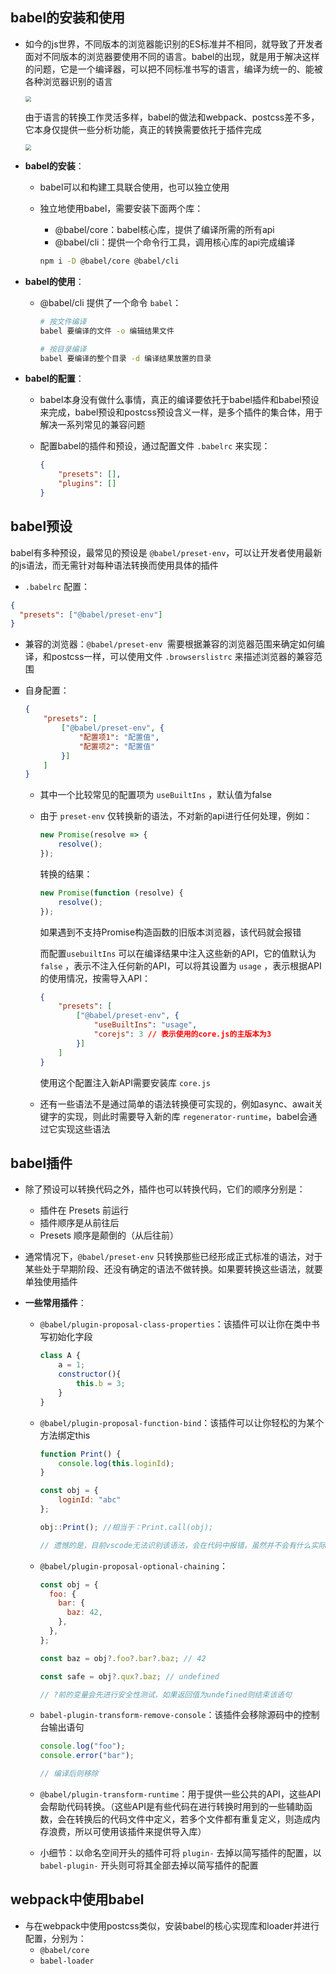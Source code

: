 ## babel的安装和使用

- 如今的js世界，不同版本的浏览器能识别的ES标准并不相同，就导致了开发者面对不同版本的浏览器要使用不同的语言。babel的出现，就是用于解决这样的问题，它是一个编译器，可以把不同标准书写的语言，编译为统一的、能被各种浏览器识别的语言

  <img src="https://gitee.com/dev-edu/frontend-webpack-particular/raw/master/4.%20js%E5%85%BC%E5%AE%B9%E6%80%A7/4-1.%20babel%E7%9A%84%E5%AE%89%E8%A3%85%E5%92%8C%E4%BD%BF%E7%94%A8/assets/2020-02-07-10-25-56.png" style="zoom: 60%">

  由于语言的转换工作灵活多样，babel的做法和webpack、postcss差不多，它本身仅提供一些分析功能，真正的转换需要依托于插件完成

  <img src="https://gitee.com/dev-edu/frontend-webpack-particular/raw/master/4.%20js%E5%85%BC%E5%AE%B9%E6%80%A7/4-1.%20babel%E7%9A%84%E5%AE%89%E8%A3%85%E5%92%8C%E4%BD%BF%E7%94%A8/assets/2020-02-07-10-27-30.png" style="zoom: 60%">

- **babel的安装**：

  - babel可以和构建工具联合使用，也可以独立使用

  - 独立地使用babel，需要安装下面两个库：

    - @babel/core：babel核心库，提供了编译所需的所有api
    - @babel/cli：提供一个命令行工具，调用核心库的api完成编译

    ```sh
    npm i -D @babel/core @babel/cli
    ```

- **babel的使用**：

  - @babel/cli 提供了一个命令 `babel`：

    ```sh
    # 按文件编译
    babel 要编译的文件 -o 编辑结果文件
    
    # 按目录编译
    babel 要编译的整个目录 -d 编译结果放置的目录
    ```

- **babel的配置**：

  - babel本身没有做什么事情，真正的编译要依托于babel插件和babel预设来完成，babel预设和postcss预设含义一样，是多个插件的集合体，用于解决一系列常见的兼容问题

  - 配置babel的插件和预设，通过配置文件 `.babelrc` 来实现：

    ```json
    {
        "presets": [],
        "plugins": []
    }
    ```



## babel预设

babel有多种预设，最常见的预设是 `@babel/preset-env`，可以让开发者使用最新的js语法，而无需针对每种语法转换而使用具体的插件

-  `.babelrc` 配置：

  ```json
  {
  	"presets": ["@babel/preset-env"]
  }
  ```

- 兼容的浏览器：`@babel/preset-env `需要根据兼容的浏览器范围来确定如何编译，和postcss一样，可以使用文件 `.browserslistrc` 来描述浏览器的兼容范围

- 自身配置：

  ```json
  {
      "presets": [
          ["@babel/preset-env", {
              "配置项1": "配置值",
              "配置项2": "配置值"
          }]
      ]
  }
  ```

  - 其中一个比较常见的配置项为 `useBuiltIns` ，默认值为false

  - 由于 `preset-env` 仅转换新的语法，不对新的api进行任何处理，例如：

    ```js
    new Promise(resolve => {
        resolve();
    });
    ```

    转换的结果：

    ```js
    new Promise(function (resolve) {
        resolve();
    });
    ```

    如果遇到不支持Promise构造函数的旧版本浏览器，该代码就会报错

    而配置`usebuiltIns` 可以在编译结果中注入这些新的API，它的值默认为 `false` ，表示不注入任何新的API，可以将其设置为 `usage` ，表示根据API的使用情况，按需导入API：

    ```json
    {
        "presets": [
            ["@babel/preset-env", {
                "useBuiltIns": "usage",
                "corejs": 3	// 表示使用的core.js的主版本为3
            }]
        ]
    }
    ```

    使用这个配置注入新API需要安装库 `core.js` 

  - 还有一些语法不是通过简单的语法转换便可实现的，例如async、await关键字的实现，则此时需要导入新的库 `regenerator-runtime`，babel会通过它实现这些语法



## babel插件

- 除了预设可以转换代码之外，插件也可以转换代码，它们的顺序分别是：

  - 插件在 Presets 前运行
  - 插件顺序是从前往后
  - Presets 顺序是颠倒的（从后往前）

- 通常情况下，`@babel/preset-env` 只转换那些已经形成正式标准的语法，对于某些处于早期阶段、还没有确定的语法不做转换。如果要转换这些语法，就要单独使用插件

- **一些常用插件**：

  - `@babel/plugin-proposal-class-properties`：该插件可以让你在类中书写初始化字段

    ```js
    class A {
        a = 1;
        constructor(){
            this.b = 3;
        }
    }
    ```

  - `@babel/plugin-proposal-function-bind`：该插件可以让你轻松的为某个方法绑定this

    ```js
    function Print() {
        console.log(this.loginId);
    }
    
    const obj = {
        loginId: "abc"
    };
    
    obj::Print(); //相当于：Print.call(obj);
    
    // 遗憾的是，目前vscode无法识别该语法，会在代码中报错，虽然并不会有什么实际性的危害（因为最终代码会用babel转换），但是影响观感
    ```

  - `@babel/plugin-proposal-optional-chaining`：

    ```js
    const obj = {
      foo: {
        bar: {
          baz: 42,
        },
      },
    };
    
    const baz = obj?.foo?.bar?.baz; // 42
    
    const safe = obj?.qux?.baz; // undefined
    
    // ?前的变量会先进行安全性测试，如果返回值为undefined则结束该语句
    ```

  - `babel-plugin-transform-remove-console`：该插件会移除源码中的控制台输出语句

    ```js
    console.log("foo");
    console.error("bar");
    
    // 编译后则移除
    ```

  - `@babel/plugin-transform-runtime`：用于提供一些公共的API，这些API会帮助代码转换。（这些API是有些代码在进行转换时用到的一些辅助函数，会在转换后的代码文件中定义，若多个文件都有重复定义，则造成内存浪费，所以可使用该插件来提供导入库）

  - 小细节：以命名空间开头的插件可将 `plugin-` 去掉以简写插件的配置，以 `babel-plugin-` 开头则可将其全部去掉以简写插件的配置



## webpack中使用babel

- 与在webpack中使用postcss类似，安装babel的核心实现库和loader并进行配置，分别为：
  - `@babel/core`
  - `babel-loader`